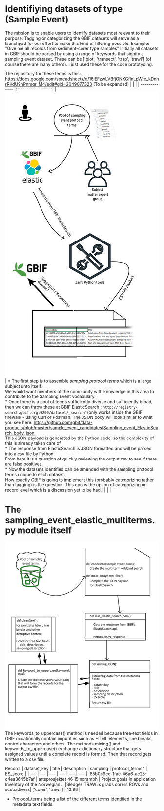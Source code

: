# Identifiying datasets of type (Sample Event)

The mission is to enable users to identify datasets most relevant to their purpose. Tagging or categorizing the GBIF datasets will serve as a launchpad for our effort to make this kind of filtering possible. Example: "Give me all records from sediment-corer type samples"
Initially all datasets in GBIF should be parsed by using a range of keywords that signify a sampling event dataset.
These can be ['plot', 'transect', 'trap', 'trawl'] (of course there are many others). I just used these for the code prototyping.

The repository for these terms is this:
https://docs.google.com/spreadsheets/d/16lEFzwLVBfjONXGflnLpWre_kDnhrRKdU9hPnmqr_M4/edit#gid=2049077323
(To be expanded)
|                             |                    |
| -------------               |:------------------|
|![alt text](https://github.com/gbif/data-products/blob/master/sample_event_candidates/SampEvent_drawexpress.png)         | * The first step is to assemble *sampling protocol terms* which is a large subject unto itself.<br/>We would want members of the community with knowledge in this area to contribute to the Sampling Event vocabulary.<br/>* Once there is a pool of terms sufficiently diverse and sufficiently broad, then we can throw these at GBIF ElasticSearch : `http://registry-search.gbif.org:9200/dataset/_search/` (only works inside the GBIF firewall) - using Curl or Postman. The JSON body will look similar to what you see here: https://github.com/gbif/data-products/blob/master/sample_event_candidates/Sampling_event_ElasticSearch_body_json <br/>This JSON payload is generated by the Python code, so the complexity of this is already taken care of.<br/> * The response from ElasticSearch is JSON formatted and will be parsed into a csv file by Python.<br/>From here it is a question of quickly reviewing the output csv to see if there are false positives.<br/> * Now the datasets identified can be amended with the sampling protocol terms unique to each dataset.<br/>How exactly GBIF is going to implement this (probably categorizing rather than tagging) is the question. This opens the option of categorizing on record level which is a discussion yet to be had.|
|               |                     |



# The sampling_event_elastic_multiterms.py module itself

![alt text](https://github.com/gbif/data-products/blob/master/sample_event_candidates/Se_code_function_chart_medium.png)
The keywords_to_uppercase() method is needed because free-text fields in GBIF occationally contain impurities such as HTML elements, line breaks, control characters and others.
The methods mining() and keywords_to_uppercase() exchange a dictionary structure that gets assigned values until a complete record is formed. Then that record gets written to a csv file. 

Record:
| dataset_key | title | description | sampling | protocol_terms* | ES_score |
| --- | --- | --- | --- | --- | --- |
|85b0b9ce-1fac-46a6-ac25-c4ea3645b7af  | artsprosjektet 46 15 noramph | Project goals in application Inventory of the Norwegian... |Sledges  TRAWLs  grabs  corers  ROVs and scubadivers| ['corer', 'trawl'] | 13.98 |

* Protocol_terms being a list of the different terms identified in the metadata text fields.
